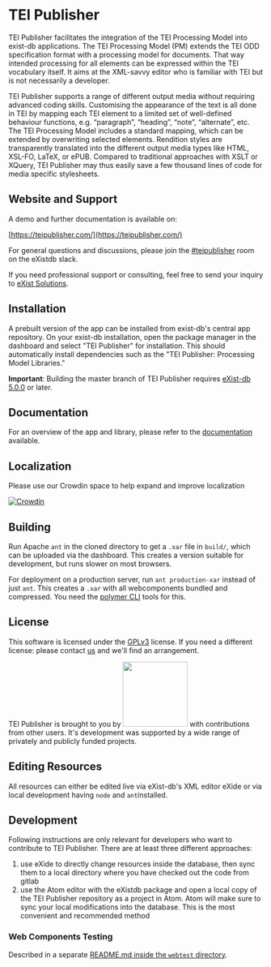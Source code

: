 # TEI Publisher

TEI Publisher facilitates the integration of the TEI Processing Model into exist-db applications. The TEI Processing Model (PM) extends the TEI ODD specification format with a processing model for documents. That way intended processing for all elements can be expressed within the TEI vocabulary itself. It aims at the XML-savvy editor who is familiar with TEI but is not necessarily a developer.

TEI Publisher supports a range of different output media without requiring advanced coding skills. Customising the appearance of the text is all done in TEI by mapping each TEI element to a limited set of well-defined behaviour functions, e.g. “paragraph”, “heading”, “note”, “alternate”, etc. The TEI Processing Model includes a standard mapping, which can be extended by overwriting selected elements. Rendition styles are transparently translated into the different output media types like HTML, XSL-FO, LaTeX, or ePUB. Compared to traditional approaches with XSLT or XQuery, TEI Publisher may thus easily save a few thousand lines of code for media specific stylesheets.

## Website and Support

A demo and further documentation is available on:

[https://teipublisher.com/](https://teipublisher.com/)

For general questions and discussions, please join the [#teipublisher](https://join.slack.com/t/exist-db/shared_invite/enQtNjQ4MzUyNTE4MDY3LTUwZDk5ODBhYjIwMzgyNGIyOGVlZTdjODY2ZGRmZGFhMDM2YjUyZmQ2NmZjMGQyNzE3MmM0ZGRlY2E2ZmM2MjM) room on the eXistdb slack.

If you need professional support or consulting, feel free to send your inquiry to [eXist Solutions](mailto:mail@existsolutions.com).

## Installation

A prebuilt version of the app can be installed from exist-db's central app repository. On your exist-db installation, open the package manager in the dashboard and select "TEI Publisher" for installation. This should automatically install dependencies such as the "TEI Publisher: Processing Model Libraries."

**Important**: Building the master branch of TEI Publisher requires [eXist-db 5.0.0](https://bintray.com/existdb/releases/exist/5.0.0/view/files) or later.

## Documentation

For an overview of the app and library, please refer to the [documentation](http://teipublisher.com/exist/apps/tei-publisher/doc/documentation.xml) available.

## Localization

Please use our Crowdin space to help expand and improve localization

[![Crowdin](https://badges.crowdin.net/tei-publisher/localized.svg)](https://crowdin.com/project/tei-publisher)

## Building

Run Apache `ant` in the cloned directory to get a `.xar` file in `build/`, which can be uploaded
via the dashboard. This creates a version suitable for development, but runs slower on most browsers.

For deployment on a production server, run `ant production-xar` instead of just `ant`.
This creates a `.xar` with all webcomponents bundled and compressed. You need the [polymer CLI](https://polymer-library.polymer-project.org/2.0/docs/tools/polymer-cli) tools for this.

## License

This software is licensed under the [GPLv3](https://www.gnu.org/licenses/gpl-3.0.en.html) license. If you need a different license: please contact [us](mailto:mail@existsolutions.com) and we'll find an arrangement.

TEI Publisher is brought to you by <a href="http://existsolutions.com"><img src="http://teipublisher.com/img/existsolutions.svg" width="128"/></a> with contributions from other users. It's development was supported by a wide range of privately and publicly funded projects.

## Editing Resources

All resources can either be edited live via eXist-db's XML editor eXide or via local development having `node` and `ant`installed.

## Development

Following instructions are only relevant for developers who want to contribute to TEI Publisher. There are at least three different approaches:

1. use eXide to directly change resources inside the database, then sync them to a local directory where you have checked out the code from gitlab
2. use the Atom editor with the eXistdb package and open a local copy of the TEI Publisher repository as a project in Atom. Atom will make sure to sync your local modifications into the database. This is the most convenient and recommended method

### Web Components Testing

Described in a separate [README.md inside the `webtest` directory](webtest/README.md).
